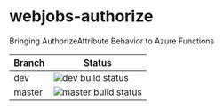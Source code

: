 # webjobs-authorize
Bringing AuthorizeAttribute Behavior to Azure Functions

Branch|Status
----------|-----------
dev|![dev build status](https://dev.azure.com/darkloop/DarkLoop%20Core%20Library/_apis/build/status/Open%20Source/WebJobs%20Authorize%20-%20CI?branchName=dev)
master|![master build status](https://dev.azure.com/darkloop/DarkLoop%20Core%20Library/_apis/build/status/Open%20Source/WebJobs%20Authorize%20-%20CI?branchName=master)
